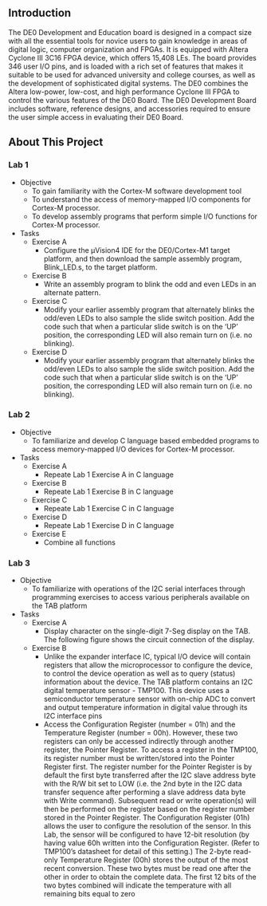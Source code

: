 ## Introduction
The DE0 Development and Education board is designed in a compact size with all the essential tools for novice users to gain knowledge in areas of digital logic, computer organization and FPGAs. It is equipped with Altera Cyclone III 3C16 FPGA device, which offers 15,408 LEs. The board provides 346 user I/O pins, and is loaded with a rich set of features that makes it suitable to be used for advanced university and college courses, as well as the development of sophisticated digital systems. The DE0 combines the Altera low-power, low-cost, and high performance Cyclone III FPGA to control the various features of the DE0 Board. The DE0 Development Board includes software, reference designs, and accessories required to ensure the user simple access in evaluating their DE0 Board.

## About This Project
### Lab 1
* Objective
	* To gain familiarity with the Cortex-M software development tool
	* To understand the access of memory-mapped I/O components for Cortex-M processor.
	* To develop assembly programs that perform simple I/O functions for Cortex-M processor.
* Tasks
	* Exercise A
		* Configure the µVision4 IDE for the DE0/Cortex-M1 target platform, and then download the sample assembly program, Blink_LED.s, to the target platform.
	* Exercise B
		* Write an assembly program to blink the odd and even LEDs in an alternate pattern. 
	* Exercise C
		* Modify your earlier assembly program that alternately blinks the odd/even LEDs to also sample the slide switch position. Add the code such that when a particular slide switch is on the ‘UP’ position, the corresponding LED will also remain turn on (i.e. no blinking). 
	* Exercise D
		* Modify your earlier assembly program that alternately blinks the odd/even LEDs to also sample the slide switch position. Add the code such that when a particular slide switch is on the ‘UP’ position, the corresponding LED will also remain turn on (i.e. no blinking). 
		

### Lab 2
* Objective
	* To familiarize and develop C language based embedded programs to access memory-mapped I/O devices for Cortex-M processor.
* Tasks
	* Exercise A
		* Repeate Lab 1 Exercise A in C language
	* Exercise B
		* Repeate Lab 1 Exercise B in C language
	* Exercise C
		* Repeate Lab 1 Exercise C in C language
	* Exercise D
		* Repeate Lab 1 Exercise D in C language 
	* Exercise E
		* Combine all functions

### Lab 3
* Objective
	* To familiarize with operations of the I2C serial interfaces through programming exercises to access various peripherals available on the TAB platform
* Tasks
	* Exercise A
		* Display character on the single-digit 7-Seg display on the TAB. The following figure shows the circuit connection of the display.
	* Exercise B
		* Unlike the expander interface IC, typical I/O device will contain registers that allow the microprocessor to configure the device, to control the device operation as well as to query (status) information about the device. The TAB platform contains an I2C digital temperature sensor - TMP100. This device uses a semiconductor temperature sensor with on-chip ADC to convert and output temperature information in digital value through its I2C interface pins
		* Access the Configuration Register (number = 01h) and the Temperature Register (number = 00h). However, these two registers can only be accessed indirectly through another register, the Pointer Register. To access a register in the TMP100, its register number must be written/stored into the Pointer Register first. The register number for the Pointer Register is by default the first byte transferred after the I2C slave address byte with the R/W bit set to LOW (i.e. the 2nd byte in the I2C data transfer sequence after performing a slave address data byte with Write command). Subsequent read or write operation(s) will then be performed on the register based on the register number stored in the Pointer Register. The Configuration Register (01h) allows the user to configure the resolution of the sensor. In this Lab, the sensor will be configured to have 12-bit resolution (by having value 60h written into the Configuration Register. (Refer to TMP100’s datasheet for detail of this setting.) The 2-byte read-only Temperature Register (00h) stores the output of the most recent conversion. These two bytes must be read one after the other in order to obtain the complete data. The first 12 bits of the two bytes combined will indicate the temperature with all remaining bits equal to zero

